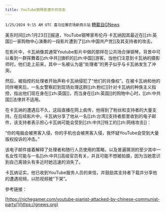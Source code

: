 ```yaml
---
title: YouTube钢琴家遭中共攻击
---
```

`1/25/2024 9:15 AM UTC 喜马拉雅农场新西兰站` [轉載自GNews](https://gnews.org/articles/2251893)

美东时间[[zh:1月23日]]报道，YouTube钢琴家布伦丹·卡瓦纳因其最近在[[zh:英国]]一家购物中心演奏的一段影片遭到了[[zh:中国共产党]]及其支持者的攻击。




在影片中，卡瓦纳像其通常Youtube影片中做的那样在公共场合弹钢琴。背景中可以看到一群挥舞着[[zh:中共]]旗帜的[[zh:中国]]游客。当他们注意到卡瓦纳的摄影师时，他们走上前来，其中一名被认为是“处理者”的男子似乎与卡瓦纳发生了冲突。

然后，被指控的处理者开始声称卡瓦纳侵犯了“他们的肖像权”。在被卡瓦纳和他的同伴嘲笑后，一名女警察赶到现场处理这群[[zh:粉红]]针对卡瓦纳的种族主义指控，指出他们现在身在[[zh:英国]]，而当身在[[zh:英国]]的购物中心时，[[zh:中共国]]法律并不适用。

在卡瓦纳的遭遇后不久，这段直播在网上疯传，他得到了粉丝和支持者的大量支持。在后续影片中，卡瓦纳分享了他从一名[[zh:台湾]]支持者那里收到的电子邮件，该支持者表示担心卡瓦纳可能会受到[[zh:中共]]特工的[[zh:网络攻击]]：

“你的电脑会被黑客入侵，你的手机也会被黑客入侵，我怀疑YouTube会受到大量版权投诉的冲击。”

该电子邮件接着解释了处理者和随行人员使用的策略，以及普遍猜测的至少其中一名女性可能与一名[[zh:中共]]高级官员有关，并且可能不想被拍摄，因为当她意识到自己离镜头有多近时她迅速的消失了。

卡瓦纳证实，他已收到YouTube服务人员的来信，并鼓励其支持者下载并分享他的遭遇视频，以防视频被“下架”。

參考链接：

[https://nichegamer.com/youtube-pianist-attacked-by-chinese-communist-party/](https://gnews.org)




